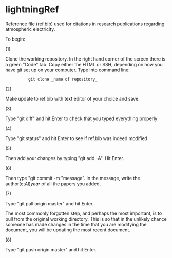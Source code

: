 # lightningRef
Reference file (ref.bib) used for citations in research publications regarding atmospheric electricity.


To begin:

(1) 

Clone the working repository. In the right hand corner of the screen there is a green "Code" tab. Copy either the HTML or SSH, depending on how you have  git set up on your computer. Type into command line:
    
              git clone _name of repository_

(2) 

Make update to ref.bib with text editor of your choice and save.

(3)

Type "git diff" and hit Enter to check that you typed everything properly

(4)

Type "git status" and hit Enter to see if ref.bib was indeed modified

(5) 

Then add your changes by typing "git add -A". Hit Enter.

(6) 

Then type "git commit -m "message". In the message, write the author(etAl)_year_ of all the papers you added.

(7) 

Type "git pull origin master" and hit Enter.
 
The most commonly forgotten step, and perhaps the most important, is to pull from the original working directory. This is so that in the unlikely chance someone has made changes in the time that you are modifying the document, you will be updating the most recent document.
   
(8)

Type "git push origin master" and hit Enter.


   


